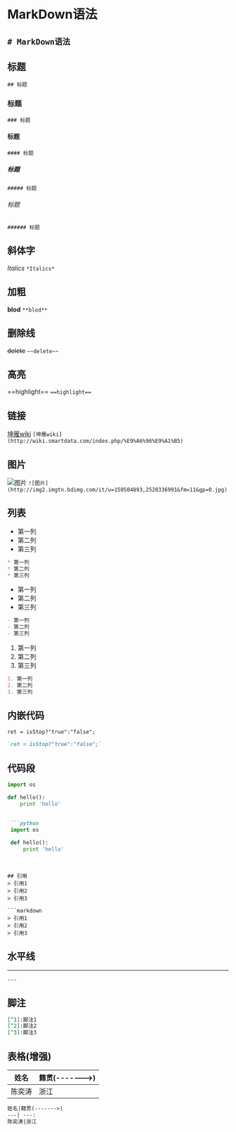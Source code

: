 # MarkDown语法
`# MarkDown语法`
---
## 标题
`## 标题`
### 标题
`### 标题`
#### 标题
`#### 标题`
##### 标题
`##### 标题`
###### 标题
`###### 标题`

## 斜体字
*Italics*
`*Italics*`

## 加粗
**blod**
`**blod**`

## 删除线
~~delete~~
`~~delete~~`

## 高亮
==highlight==
`==highlight==`


## 链接
[坤雁wiki](http://wiki.smartdata.com/index.php/%E9%A6%96%E9%A1%B5)
`[坤雁wiki](http://wiki.smartdata.com/index.php/%E9%A6%96%E9%A1%B5)`

## 图片
![图片](http://img2.imgtn.bdimg.com/it/u=150504893,2528336991&fm=11&gp=0.jpg)
`![图片](http://img2.imgtn.bdimg.com/it/u=150504893,2528336991&fm=11&gp=0.jpg)`

## 列表
* 第一列
* 第二列
* 第三列

```markdown
* 第一列
* 第二列
* 第三列
```

- 第一列
- 第二列
- 第三列

```markdown
- 第一列
- 第二列
- 第三列
```

1. 第一列
2. 第二列
3. 第三列

```markdown
1. 第一列
2. 第二列
3. 第三列
``` 

## 内嵌代码
`ret = isStop?"true":"false";`

```markdown
`ret = isStop?"true":"false";`
```

## 代码段
```python
import os

def hello():
    print 'hello'
    
```

```markdown
 ```python
 import os
 
 def hello():
     print 'hello'
    
 ```
```

## 引用
> 引用1
> 引用2
> 引用3

```markdown
> 引用1
> 引用2
> 引用3
```

## 水平线
---
`---`

## 脚注
[^1]:脚注1
[^2]:脚注2
[^3]:脚注3

```markdown
[^1]:脚注1
[^2]:脚注2
[^3]:脚注3
```

## 表格(增强)
姓名|籍贯(------->)
---| :---
陈奕涛|浙江

```markdown
姓名|籍贯(------->)
---| ---:
陈奕涛|浙江
```
